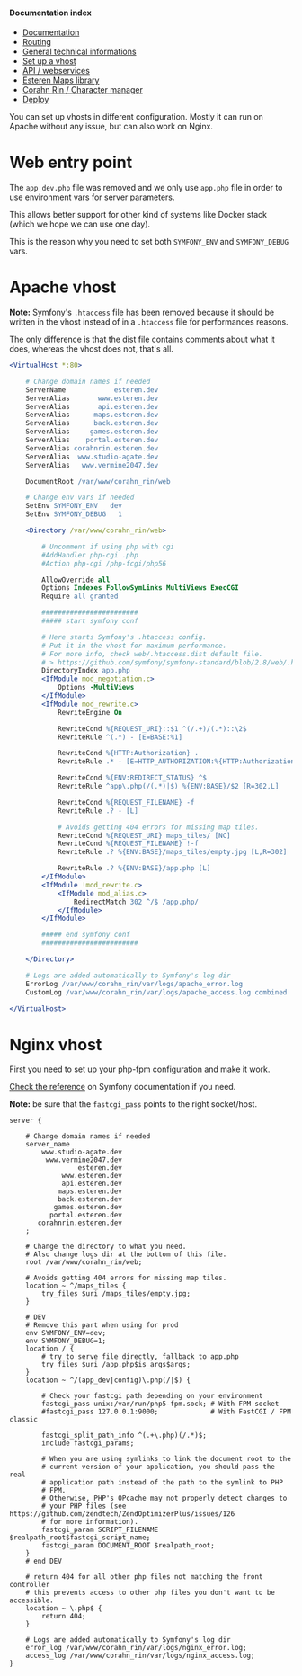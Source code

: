 
#### Documentation index

* [Documentation](../README.md)
* [Routing](routing.md)
* [General technical informations](technical.md)
* [Set up a vhost](vhosts.md)
* [API / webservices](api.md)
* [Esteren Maps library](maps.md)
* [Corahn Rin / Character manager](character_manager.md)
* [Deploy](deploy.md)

You can set up vhosts in different configuration.
Mostly it can run on Apache without any issue, but can also work on Nginx.

# Web entry point

The `app_dev.php` file was removed and we only use `app.php` file in order to use environment vars for server parameters.

This allows better support for other kind of systems like Docker stack (which we hope we can use one day).

This is the reason why you need to set both `SYMFONY_ENV` and `SYMFONY_DEBUG` vars.

# Apache vhost

**Note:** Symfony's `.htaccess` file has been removed because it should be written in the vhost instead of in a
 `.htaccess` file for performances reasons.

The only difference is that the dist file contains comments about what it does, whereas the vhost does not, that's all.

```apache
<VirtualHost *:80>

    # Change domain names if needed
    ServerName            esteren.dev
    ServerAlias       www.esteren.dev
    ServerAlias       api.esteren.dev
    ServerAlias      maps.esteren.dev
    ServerAlias      back.esteren.dev
    ServerAlias     games.esteren.dev
    ServerAlias    portal.esteren.dev
    ServerAlias corahnrin.esteren.dev
    ServerAlias  www.studio-agate.dev
    ServerAlias   www.vermine2047.dev

    DocumentRoot /var/www/corahn_rin/web

    # Change env vars if needed
    SetEnv SYMFONY_ENV   dev
    SetEnv SYMFONY_DEBUG   1

    <Directory /var/www/corahn_rin/web>

        # Uncomment if using php with cgi
        #AddHandler php-cgi .php
        #Action php-cgi /php-fcgi/php56

        AllowOverride all
        Options Indexes FollowSymLinks MultiViews ExecCGI
        Require all granted

        ########################
        ##### start symfony conf

        # Here starts Symfony's .htaccess config.
        # Put it in the vhost for maximum performance.
        # For more info, check web/.htaccess.dist default file.
        # > https://github.com/symfony/symfony-standard/blob/2.8/web/.htaccess
        DirectoryIndex app.php
        <IfModule mod_negotiation.c>
            Options -MultiViews
        </IfModule>
        <IfModule mod_rewrite.c>
            RewriteEngine On

            RewriteCond %{REQUEST_URI}::$1 ^(/.+)/(.*)::\2$
            RewriteRule ^(.*) - [E=BASE:%1]

            RewriteCond %{HTTP:Authorization} .
            RewriteRule .* - [E=HTTP_AUTHORIZATION:%{HTTP:Authorization}]

            RewriteCond %{ENV:REDIRECT_STATUS} ^$
            RewriteRule ^app\.php(/(.*)|$) %{ENV:BASE}/$2 [R=302,L]

            RewriteCond %{REQUEST_FILENAME} -f
            RewriteRule .? - [L]

            # Avoids getting 404 errors for missing map tiles.
            RewriteCond %{REQUEST_URI} maps_tiles/ [NC]
            RewriteCond %{REQUEST_FILENAME} !-f
            RewriteRule .? %{ENV:BASE}/maps_tiles/empty.jpg [L,R=302]

            RewriteRule .? %{ENV:BASE}/app.php [L]
        </IfModule>
        <IfModule !mod_rewrite.c>
            <IfModule mod_alias.c>
                RedirectMatch 302 ^/$ /app.php/
            </IfModule>
        </IfModule>

        ##### end symfony conf
        ########################

    </Directory>

    # Logs are added automatically to Symfony's log dir
    ErrorLog /var/www/corahn_rin/var/logs/apache_error.log
    CustomLog /var/www/corahn_rin/var/logs/apache_access.log combined

</VirtualHost>
```

# Nginx vhost

First you need to set up your php-fpm configuration and make it work.

[Check the reference](http://symfony.com/doc/current/cookbook/configuration/web_server_configuration.html#nginx) on
Symfony documentation if you need.

**Note:** be sure that the `fastcgi_pass` points to the right socket/host.

```nginx
server {

    # Change domain names if needed
    server_name
        www.studio-agate.dev
         www.vermine2047.dev
                 esteren.dev
             www.esteren.dev
             api.esteren.dev
            maps.esteren.dev
            back.esteren.dev
           games.esteren.dev
          portal.esteren.dev
       corahnrin.esteren.dev
    ;

    # Change the directory to what you need.
    # Also change logs dir at the bottom of this file.
    root /var/www/corahn_rin/web;

    # Avoids getting 404 errors for missing map tiles.
    location ~ ^/maps_tiles {
        try_files $uri /maps_tiles/empty.jpg;
    }

    # DEV
    # Remove this part when using for prod
    env SYMFONY_ENV=dev;
    env SYMFONY_DEBUG=1;
    location / {
        # try to serve file directly, fallback to app.php
        try_files $uri /app.php$is_args$args;
    }
    location ~ ^/(app_dev|config)\.php(/|$) {

        # Check your fastcgi path depending on your environment
        fastcgi_pass unix:/var/run/php5-fpm.sock; # With FPM socket
        #fastcgi_pass 127.0.0.1:9000;             # With FastCGI / FPM classic

        fastcgi_split_path_info ^(.+\.php)(/.*)$;
        include fastcgi_params;

        # When you are using symlinks to link the document root to the
        # current version of your application, you should pass the real
        # application path instead of the path to the symlink to PHP
        # FPM.
        # Otherwise, PHP's OPcache may not properly detect changes to
        # your PHP files (see https://github.com/zendtech/ZendOptimizerPlus/issues/126
        # for more information).
        fastcgi_param SCRIPT_FILENAME $realpath_root$fastcgi_script_name;
        fastcgi_param DOCUMENT_ROOT $realpath_root;
    }
    # end DEV

    # return 404 for all other php files not matching the front controller
    # this prevents access to other php files you don't want to be accessible.
    location ~ \.php$ {
        return 404;
    }

    # Logs are added automatically to Symfony's log dir
    error_log /var/www/corahn_rin/var/logs/nginx_error.log;
    access_log /var/www/corahn_rin/var/logs/nginx_access.log;
}
```
